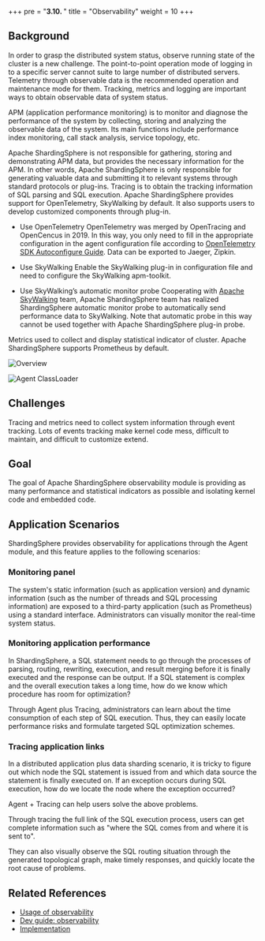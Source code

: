 +++
pre = "<b>3.10. </b>"
title = "Observability"
weight = 10
+++

## Background

In order to grasp the distributed system status, observe running state of the cluster is a new challenge. The point-to-point operation mode of logging in to a specific server cannot suite to large number of distributed servers. Telemetry through observable data is the recommended operation and maintenance mode for them. Tracking, metrics and logging are important ways to obtain observable data of system status.

APM (application performance monitoring) is to monitor and diagnose the performance of the system by collecting, storing and analyzing the observable data of the system. Its main functions include performance index monitoring, call stack analysis, service topology, etc.

Apache ShardingSphere is not responsible for gathering, storing and demonstrating APM data, but provides the necessary information for the APM. In other words, Apache ShardingSphere is only responsible for generating valuable data and submitting it to relevant systems through standard protocols or plug-ins. Tracing is to obtain the tracking information of SQL parsing and SQL execution. Apache ShardingSphere provides support for OpenTelemetry, SkyWalking by default. It also supports users to develop customized components through plug-in.

- Use OpenTelemetry
OpenTelemetry was merged by OpenTracing and OpenCencus in 2019. In this way, you only need to fill in the appropriate configuration in the agent configuration file according to [OpenTelemetry SDK Autoconfigure Guide](https://github.com/open-telemetry/opentelemetry-java/tree/main/sdk-extensions/autoconfigure). Data can be exported to Jaeger, Zipkin.

- Use SkyWalking
Enable the SkyWalking plug-in in configuration file and need to configure the SkyWalking apm-toolkit.

- Use SkyWalking’s automatic monitor probe
Cooperating with [Apache SkyWalking](https://skywalking.apache.org/) team, Apache ShardingSphere team has realized ShardingSphere automatic monitor probe to automatically send performance data to SkyWalking. Note that automatic probe in this way cannot be used together with Apache ShardingSphere plug-in probe.

Metrics used to collect and display statistical indicator of cluster. Apache ShardingSphere supports Prometheus by default.

![Overview](https://shardingsphere.apache.org/document/current/img/apm/overview_v3.png)

![Agent ClassLoader](https://shardingsphere.apache.org/document/current/img/apm/agent-class-loader.png)

## Challenges

Tracing and metrics need to collect system information through event tracking. Lots of events tracking make kernel code mess, difficult to maintain, and difficult to customize extend.

## Goal

The goal of Apache ShardingSphere observability module is providing as many performance and statistical indicators as possible and isolating kernel code and embedded code.

## Application Scenarios

ShardingSphere provides observability for applications through the Agent module, and this feature applies to the following scenarios:

### Monitoring panel

The system's static information (such as application version) and dynamic information (such as the number of threads and SQL processing information) are exposed to a third-party application (such as Prometheus) using a standard interface. Administrators can visually monitor the real-time system status.

### Monitoring application performance

In ShardingSphere, a SQL statement needs to go through the processes of parsing, routing, rewriting, execution, and result merging before it is finally executed and the response can be output. If a SQL statement is complex and the overall execution takes a long time, how do we know which procedure has room for optimization?

Through Agent plus Tracing, administrators can learn about the time consumption of each step of SQL execution. Thus, they can easily locate performance risks and formulate targeted SQL optimization schemes.

### Tracing application links

In a distributed application plus data sharding scenario, it is tricky to figure out which node the SQL statement is issued from and which data source the statement is finally executed on. If an exception occurs during SQL execution, how do we locate the node where the exception occurred?

Agent + Tracing can help users solve the above problems.

Through tracing the full link of the SQL execution process, users can get complete information such as "where the SQL comes from and where it is sent to". 

They can also visually observe the SQL routing situation through the generated topological graph, make timely responses, and quickly locate the root cause of problems.

## Related References

- [Usage of observability](/en/user-manual/shardingsphere-proxy/observability/)
- [Dev guide: observability](/en/dev-manual/agent/)
- [Implementation](/en/reference/observability/)
